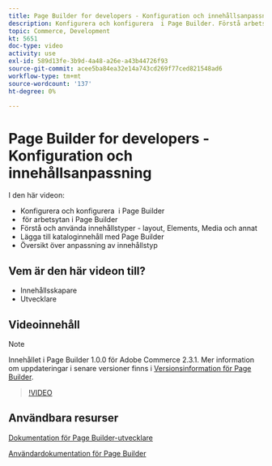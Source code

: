 ```yaml
---
title: Page Builder for developers - Konfiguration och innehållsanpassning
description: Konfigurera och konfigurera ​ i Page Builder. Förstå arbetsytan ​ i Page Builder. Förstå och använd innehållstyper - layout, Elements, media och andra ​. Lägg till kataloginnehåll med Page Builder.
topic: Commerce, Development
kt: 5651
doc-type: video
activity: use
exl-id: 589d13fe-3b9d-4a48-a26e-a43b44726f93
source-git-commit: acee5ba84ea32e14a743cd269f77ced821548ad6
workflow-type: tm+mt
source-wordcount: '137'
ht-degree: 0%

---
```


# Page Builder for developers - Konfiguration och innehållsanpassning

I den här videon:

- Konfigurera och konfigurera &#x200B; i Page Builder
- &#x200B; för arbetsytan i Page Builder
- Förstå och använda innehållstyper - layout, Elements, Media och annat &#x200B;
- Lägga till kataloginnehåll med Page Builder
- Översikt över anpassning av innehållstyp

## Vem är den här videon till?

- Innehållsskapare
- Utvecklare

## Videoinnehåll

>[!NOTE]
>
>Innehållet i Page Builder 1.0.0 för Adobe Commerce 2.3.1. Mer information om uppdateringar i senare versioner finns i [Versionsinformation för Page Builder](https://devdocs.magento.com/page-builder/docs/release-notes.html).

>[!VIDEO](https://video.tv.adobe.com/v/35710?quality=12&learn=on)

## Användbara resurser

[Dokumentation för Page Builder-utvecklare](https://devdocs.magento.com/page-builder/docs/index.html)

[Användardokumentation för Page Builder](https://docs.magento.com/user-guide/cms/page-builder.html)
